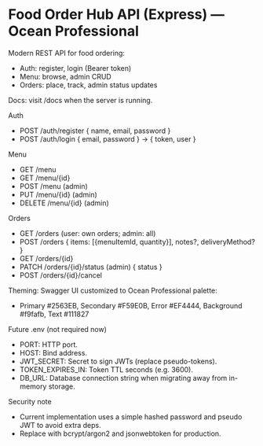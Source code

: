 # Food Order Hub API (Express) — Ocean Professional

Modern REST API for food ordering:
- Auth: register, login (Bearer token)
- Menu: browse, admin CRUD
- Orders: place, track, admin status updates

Docs: visit /docs when the server is running.

Auth
- POST /auth/register { name, email, password }
- POST /auth/login { email, password } -> { token, user }

Menu
- GET /menu
- GET /menu/{id}
- POST /menu (admin)
- PUT /menu/{id} (admin)
- DELETE /menu/{id} (admin)

Orders
- GET /orders (user: own orders; admin: all)
- POST /orders { items: [{menuItemId, quantity}], notes?, deliveryMethod? }
- GET /orders/{id}
- PATCH /orders/{id}/status (admin) { status }
- POST /orders/{id}/cancel

Theming: Swagger UI customized to Ocean Professional palette:
- Primary #2563EB, Secondary #F59E0B, Error #EF4444, Background #f9fafb, Text #111827

Future .env (not required now)
- PORT: HTTP port.
- HOST: Bind address.
- JWT_SECRET: Secret to sign JWTs (replace pseudo-tokens).
- TOKEN_EXPIRES_IN: Token TTL seconds (e.g. 3600).
- DB_URL: Database connection string when migrating away from in-memory storage.

Security note
- Current implementation uses a simple hashed password and pseudo JWT to avoid extra deps.
- Replace with bcrypt/argon2 and jsonwebtoken for production.
